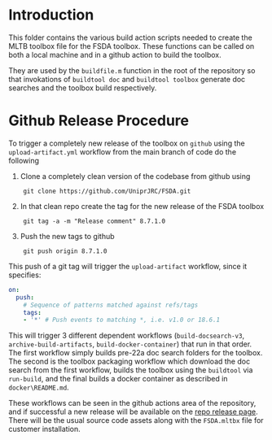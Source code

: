 # Introduction
This folder contains the various build action scripts needed to create the 
MLTB toolbox file for the FSDA toolbox. These functions can be called on 
both a local machine and in a github action to build the toolbox.

They are used by the `buildfile.m` function in the root of the repository
so that invokations of `buildtool doc` and `buildtool toolbox` generate doc 
searches and the toolbox build respectively.

# Github Release Procedure
To trigger a completely new release of the toolbox on `github` using the 
`upload-artifact.yml` workflow from the main branch of code do the following

1. Clone a completely clean version of the codebase from github using 
```
    git clone https://github.com/UniprJRC/FSDA.git
```
2. In that clean repo create the tag for the new release of the FSDA toolbox
```
    git tag -a -m "Release comment" 8.7.1.0
```
3. Push the new tags to github
```
    git push origin 8.7.1.0
```

This push of a git tag will trigger the `upload-artifact` workflow, since it specifies:
``` yaml 
on:
  push:
    # Sequence of patterns matched against refs/tags
    tags:
    - '*' # Push events to matching *, i.e. v1.0 or 18.6.1
```

This will trigger 3 different dependent workflows (`build-docsearch-v3`, `archive-build-artifacts`, 
`build-docker-container`) that run in that order. The first workflow simply builds pre-22a doc search folders for
the toolbox. The second is the toolbox packaging workflow which download the doc search from the first workflow,
builds the toolbox using the `buildtool` via `run-build`, and the final builds a docker container as described in `docker\README.md`.

These workflows can be seen in the github actions area of the repository, and if successful a new release
will be available on the [repo release page](https://github.com/UniprJRC/FSDA/releases). There will be the usual source code assets along with the `FSDA.mltbx` file for customer installation.
